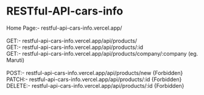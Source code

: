 # RESTful-API-cars-info
Home Page:- restful-api-cars-info.vercel.app/ <br>
<br>
GET:- restful-api-cars-info.vercel.app/api/products/ <br>
GET:- restful-api-cars-info.vercel.app/api/products/:id <br> 
GET:- restful-api-cars-info.vercel.app/api/products/company/:company (eg. Maruti) <br>
<br>
POST:- restful-api-cars-info.vercel.app/api/products/new {Forbidden} <br>
PATCH:- restful-api-cars-info.vercel.app/api/products/:id {Forbidden} <br>
DELETE:- restful-api-cars-info.vercel.app/api/products/:id {Forbidden} <br>
